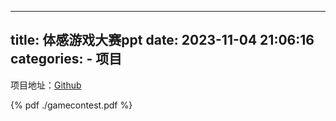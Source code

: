 ﻿<!--
 * @Author: YaoDY
 * @Date: 2023-11-04 22:43:47
 * @LastEditors: YaoDY
 * @LastEditTime: 2024-01-12 23:24:07
 * @Description: Read this code carefully
 * @FilePath: \ydyhello.github.io\source\_posts\体感游戏大赛.md
-->
---
title: 体感游戏大赛ppt
date: 2023-11-04 21:06:16
categories:
    - 项目
---
项目地址：[Github](https://github.com/ydyhello/GameContest)
<br>
 
 
{% pdf  ./gamecontest.pdf %} 
 
 
<br>